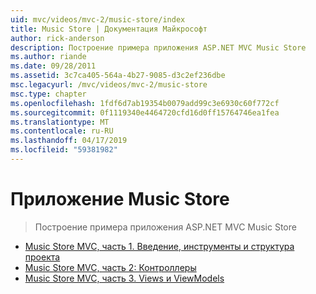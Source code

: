 ```yaml
---
uid: mvc/videos/mvc-2/music-store/index
title: Music Store | Документация Майкрософт
author: rick-anderson
description: Построение примера приложения ASP.NET MVC Music Store
ms.author: riande
ms.date: 09/28/2011
ms.assetid: 3c7ca405-564a-4b27-9085-d3c2ef236dbe
msc.legacyurl: /mvc/videos/mvc-2/music-store
msc.type: chapter
ms.openlocfilehash: 1fdf6d7ab19354b0079add99c3e6930c60f772cf
ms.sourcegitcommit: 0f1119340e4464720cfd16d0ff15764746ea1fea
ms.translationtype: MT
ms.contentlocale: ru-RU
ms.lasthandoff: 04/17/2019
ms.locfileid: "59381982"
---
```

# <a name="music-store"></a>Приложение Music Store

> Построение примера приложения ASP.NET MVC Music Store


- [Music Store MVC, часть 1. Введение, инструменты и структура проекта](mvc-music-store-part-1-intro-tools-and-project-structure.md)
- [Music Store MVC, часть 2: Контроллеры](mvc-music-store-part-2-controllers.md)
- [Music Store MVC, часть 3. Views и ViewModels](mvc-music-store-part-3-views-and-viewmodels.md)
